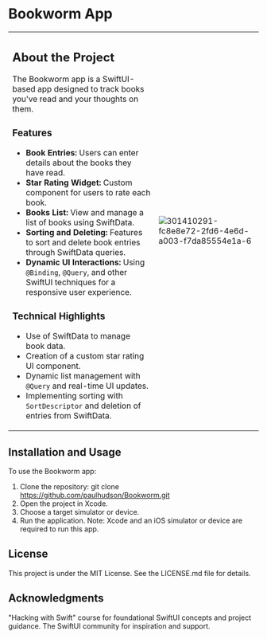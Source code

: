 # Bookworm App

<table>
<tr>
<td>

## About the Project

The Bookworm app is a SwiftUI-based app designed to track books you've read and your thoughts on them.

### Features

- **Book Entries:** Users can enter details about the books they have read.
- **Star Rating Widget:** Custom component for users to rate each book.
- **Books List:** View and manage a list of books using SwiftData.
- **Sorting and Deleting:** Features to sort and delete book entries through SwiftData queries.
- **Dynamic UI Interactions:** Using `@Binding`, `@Query`, and other SwiftUI techniques for a responsive user experience.

### Technical Highlights

- Use of SwiftData to manage book data.
- Creation of a custom star rating UI component.
- Dynamic list management with `@Query` and real-time UI updates.
- Implementing sorting with `SortDescriptor` and deletion of entries from SwiftData.

</td>
<td>

![301410291-fc8e8e72-2fd6-4e6d-a003-f7da85554e1a-6](https://github.com/paulhudson/Bookworm-SwiftUIDay16Challenge/assets/84286086/7b4451be-9299-4608-8ffa-0040981a5dc7)

</td>
</tr>
</table>

## Installation and Usage

To use the Bookworm app:

1. Clone the repository: git clone https://github.com/paulhudson/Bookworm.git
2. Open the project in Xcode.
3. Choose a target simulator or device.
4. Run the application.
Note: Xcode and an iOS simulator or device are required to run this app.

## License

This project is under the MIT License. See the LICENSE.md file for details.

## Acknowledgments

"Hacking with Swift" course for foundational SwiftUI concepts and project guidance.
The SwiftUI community for inspiration and support.
